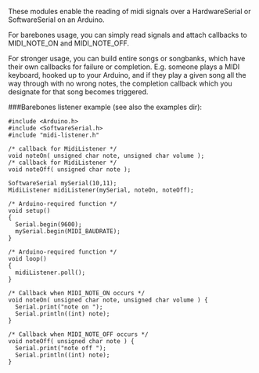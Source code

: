 These modules enable the reading of midi signals over a HardwareSerial or SoftwareSerial on an Arduino.

For barebones usage, you can simply read signals and attach callbacks to MIDI_NOTE_ON and MIDI_NOTE_OFF.

For stronger usage, you can build entire songs or songbanks, which have their own callbacks for failure or completion. E.g. someone plays a MIDI keyboard, hooked up to your Arduino, and if they play a given song all the way through with no wrong notes, the completion callback which you designate for that song becomes triggered.

###Barebones listener example (see also the examples dir):

    #include <Arduino.h>
    #include <SoftwareSerial.h>
    #include "midi-listener.h"

    /* callback for MidiListener */
    void noteOn( unsigned char note, unsigned char volume );
    /* callback for MidiListener */
    void noteOff( unsigned char note );

    SoftwareSerial mySerial(10,11);
    MidiListener midiListener(mySerial, noteOn, noteOff);

    /* Arduino-required function */
    void setup()
    {
      Serial.begin(9600);
      mySerial.begin(MIDI_BAUDRATE);
    }

    /* Arduino-required function */
    void loop()
    {
      midiListener.poll();
    }

    /* Callback when MIDI_NOTE_ON occurs */
    void noteOn( unsigned char note, unsigned char volume ) { 
      Serial.print("note on ");
      Serial.println((int) note);
    }

    /* Callback when MIDI_NOTE_OFF occurs */
    void noteOff( unsigned char note ) {
      Serial.print("note off ");
      Serial.println((int) note);
    }